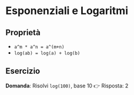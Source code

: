 # Esponenziali e Logaritmi

## Proprietà
- `a^m * a^n = a^(m+n)`
- `log(ab) = log(a) + log(b)`

## Esercizio
**Domanda**: Risolvi `log(100)`, base 10
👉 Risposta: 2